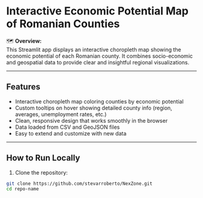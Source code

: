 # Interactive Economic Potential Map of Romanian Counties

🗺️ **Overview:**  
This Streamlit app displays an interactive choropleth map showing the economic potential of each Romanian county. It combines socio-economic and geospatial data to provide clear and insightful regional visualizations.

---

## Features

- Interactive choropleth map coloring counties by economic potential  
- Custom tooltips on hover showing detailed county info (region, averages, unemployment rates, etc.)  
- Clean, responsive design that works smoothly in the browser  
- Data loaded from CSV and GeoJSON files  
- Easy to extend and customize with new data  

---

## How to Run Locally

1. Clone the repository:

```bash
git clone https://github.com/stevarroberto/NexZone.git
cd repo-name
